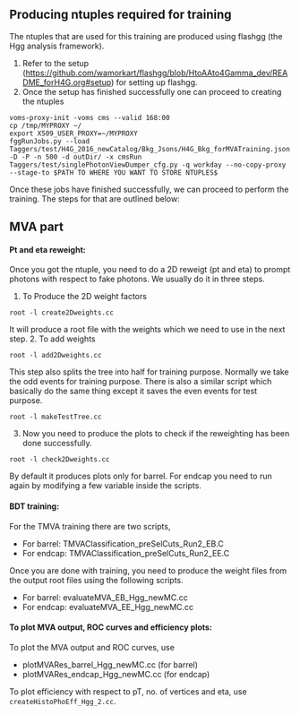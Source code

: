 ## Producing ntuples required for training

The ntuples that are used for this training are produced using flashgg (the Hgg analysis framework).
1. Refer to the setup (https://github.com/wamorkart/flashgg/blob/HtoAAto4Gamma_dev/README_forH4G.org#setup) for setting up flashgg.
2. Once the setup has finished successfully one can proceed to creating the ntuples
```
voms-proxy-init -voms cms --valid 168:00
cp /tmp/MYPROXY ~/
export X509_USER_PROXY=~/MYPROXY
fggRunJobs.py --load Taggers/test/H4G_2016_newCatalog/Bkg_Jsons/H4G_Bkg_forMVATraining.json -D -P -n 500 -d outDir/ -x cmsRun Taggers/test/singlePhotonViewDumper_cfg.py -q workday --no-copy-proxy --stage-to $PATH TO WHERE YOU WANT TO STORE NTUPLES$
```
Once these jobs have finished successfully, we can proceed to perform the training. The steps for that are outlined below:

## MVA part
#### Pt and eta reweight:

Once you got the ntuple, you need to do a 2D reweigt (pt and eta) to prompt photons with respect to fake photons.
We usually do it in three steps.

1. To Produce the 2D weight factors
```
root -l create2Dweights.cc
```
It will produce a root file with the weights which we need to use in the next step.
2. To add weights
```
root -l add2Dweights.cc
```

This step also splits the tree into half for training purpose. Normally we take the odd events for training purpose. There is also a similar script which basically do the same thing except it saves the even events for test purpose.
```
root -l makeTestTree.cc
```

3. Now you need to produce the plots to check if the reweighting has been done successfully.
```
root -l check2Dweights.cc
```
By default it produces plots only for barrel. For endcap you need to run again by modifying a few variable inside the scripts.

#### BDT training:

For the TMVA training there are two scripts,
- For barrel: TMVAClassification_preSelCuts_Run2_EB.C
- For endcap: TMVAClassification_preSelCuts_Run2_EE.C

Once you are done with training, you need to produce the weight files from the output root files using the following scripts.
- For barrel: evaluateMVA_EB_Hgg_newMC.cc
- For endcap: evaluateMVA_EE_Hgg_newMC.cc

#### To plot MVA output, ROC curves and efficiency plots:

To plot the MVA output and ROC curves, use

- plotMVARes_barrel_Hgg_newMC.cc (for barrel)
- plotMVARes_endcap_Hgg_newMC.cc (for endcap)

To plot efficiency with respect to pT, no. of vertices and eta, use `createHistoPhoEff_Hgg_2.cc`.
